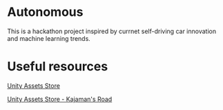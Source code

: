 # Autonomous

This is a hackathon project inspired by currnet self-driving car innovation and machine learning trends. 

# Useful resources

[Unity Assets Store](https://assetstore.unity.com/search/?order_by=relevance&q=car&q=price:0&rows=42)

[Unity Assets Store - Kajaman's Road](https://assetstore.unity.com/packages/3d/environments/roadways/kajaman-s-roads-free-52628)
